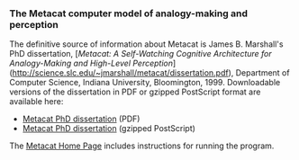 ### The Metacat computer model of analogy-making and perception

The definitive source of information about Metacat is James B. Marshall's PhD dissertation, 
[*Metacat: A Self-Watching Cognitive Architecture for Analogy-Making and High-Level Perception*]
(http://science.slc.edu/~jmarshall/metacat/dissertation.pdf), 
Department of Computer Science, Indiana University, Bloomington, 1999. 
Downloadable versions of the dissertation in PDF or gzipped PostScript format are available here:

* [Metacat PhD dissertation](http://science.slc.edu/~jmarshall/metacat/dissertation.pdf) (PDF)
* [Metacat PhD dissertation](http://science.slc.edu/~jmarshall/metacat/dissertation.ps.gz) (gzipped PostScript)

The [Metacat Home Page](http://science.slc.edu/~jmarshall/metacat/) includes instructions for running the program.
